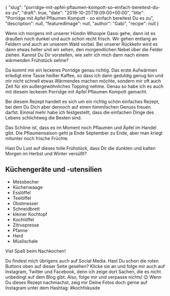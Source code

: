 {
    "slug": "porridge-mit-apfel-pflaumen-kompott-so-einfach-bereitest-du-es-zu",
    "draft": true,
    "date": "2019-10-25T19:09:00+00:00",
    "title": "Porridge mit Apfel Pflaumen Kompott - so einfach bereitest Du es zu",
    "description": null,
    "featuredImage": null,
    "author": "Gabi",
    "recipe": null
}

Wenn ich morgens mit unserer Hündin Whoopie Gassi gehe, dann ist es draußen noch dunkel und auch schon recht frisch. Wir gehen entlang an Feldern und auch an unserem Wald vorbei. Bei unserer Rückkehr wird es dann etwas heller und wir sehen, den morgendlichen Nebel über die Felder ziehen. Kannst Du Dir vorstellen, wie sehr ich mich dann nach einem wärmenden Frühstück sehne?

Da kommt mir ein leckeres Porridge genau richtig. Das erste Aufwärmen erledigt eine Tasse heißer Kaffee, so dass ich dann geduldig genug bin und mir nicht schnell etwas Wärmendes machen möchte, sondern mir oft auch Zeit für ein außergewöhnliches Topping nehme. Genau so habe ich es auch mit diesem leckeren Porridge mit Apfel Pflaumen Kompott gemacht.

Bei diesem Rezept handelt es sich um ein richtig schön einfaches Rezept, bei dem Du Dich aber dennoch auf einen himmlischen Genuss freuen darfst. Einmal mehr habe ich festgestellt, dass die einfachen Dinge des Lebens schlichtweg die Besten sind.

Das Schöne ist, dass es im Moment noch Pflaumen und Äpfel  im Handel gibt. Die Pflaumensaison geht ja Ende September zu Ende, aber man kriegt mitunter noch frische Früchte.

Hast Du Lust auf dieses tolle Frühstück, dass Dir die dunklen und kalten Morgen im Herbst und Winter versüßt?

## Küchengeräte und -utensilien

- Messbecher
- Küchenwaage
- Esslöffel
- Teelöffel
- Obstmesser
- Schneidbrett
- kleiner Kochtopf
- Kochlöffel
- Zitruspresse
- Pfanne
- Herd
- Müslischale


Viel Spaß beim Nachkochen!


Du findest mich übrigens auch auf Social Media. Hast Du schon die roten Buttons oben auf dieser Seite gesehen? Klicke sie an und folge mir auch auf Instagram, Twitter und Facebook, denn ich zeige dort Sachen, die es nicht unbedingt auf dem Blog gibt. Also, folge mir und verpasse nichts! 😉 Wenn Du dieses Rezept nachmachst, zeig mir Deine Fotos doch gerne auf Instagram unter dem Hashtag: #kochfokusde